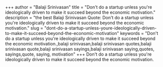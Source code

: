 +++
author = "Balaji Srinivasan"
title = "Don't do a startup unless you're ideologically driven to make it succeed beyond the economic motivation."
description = "the best Balaji Srinivasan Quote: Don't do a startup unless you're ideologically driven to make it succeed beyond the economic motivation."
slug = "dont-do-a-startup-unless-youre-ideologically-driven-to-make-it-succeed-beyond-the-economic-motivation"
keywords = "Don't do a startup unless you're ideologically driven to make it succeed beyond the economic motivation.,balaji srinivasan,balaji srinivasan quotes,balaji srinivasan quote,balaji srinivasan sayings,balaji srinivasan saying,quotes, sayings,quote, saying, motivation"
+++
Don't do a startup unless you're ideologically driven to make it succeed beyond the economic motivation.

